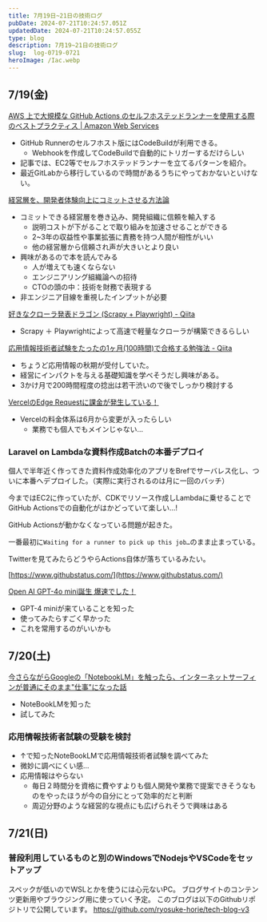 ```yaml
---
title: 7月19日~21日の技術ログ
pubDate: 2024-07-21T10:24:57.051Z
updatedDate: 2024-07-21T10:24:57.055Z
type: blog
description: 7月19~21日の技術ログ
slug:  log-0719-0721
heroImage: /Iac.webp
---
```



## 7/19(金)

[AWS 上で大規模な GitHub Actions のセルフホステッドランナーを使用する際のベストプラクティス | Amazon Web Services](https://aws.amazon.com/jp/blogs/news/best-practices-working-with-self-hosted-github-action-runners-at-scale-on-aws/)

- GitHub Runnerのセルフホスト版にはCodeBuildが利用できる。
  - Webhookを作成してCodeBuildで自動的にトリガーするだけらしい
- 記事では、EC2等でセルフホステッドランナーを立てるパターンを紹介。
- 最近GitLabから移行しているので時間があるうちにやっておかないといけない。

[経営層を、開発者体験向上にコミットさせる方法論](https://zenn.dev/levtech/articles/69f994f2374ed5)

- コミットできる経営層を巻き込み、開発組織に信頼を輸入する
  - 説明コストが下がることで取り組みを加速させることができる
  - 2~3年の収益性や事業拡張に責務を持つ人間が相性がいい
  - 他の経営層から信頼され声が大きいとより良い
- 興味があるので本を読んでみる
  - 人が増えても速くならない
  - エンジニアリング組織論への招待
  - CTOの頭の中：技術を財務で表現する
- 非エンジニア目線を重視したインプットが必要

[好きなクローラ発表ドラゴン (Scrapy + Playwright) - Qiita](https://qiita.com/realmadridmarcelo/items/423a783bbae6e3e0f3e4?utm_campaign=popular_items&utm_medium=feed&utm_source=popular_items)

- Scrapy ＋ Playwrightによって高速で軽量なクローラが構築できるらしい

[応用情報技術者試験をたったの1ヶ月(100時間)で合格する勉強法 - Qiita](https://qiita.com/Murakawa_Takuya/items/7940956d88e13d348610)

- ちょうど応用情報の秋期が受付していた。
- 経営にインパクトを与える基礎知識を学べそうだし興味がある。
- 3かけ月で200時間程度の捻出は若干渋いので後でしっかり検討する

[VercelのEdge Requestに課金が発生している！](https://zenn.dev/chot/articles/a1df49a07ca979)

- Vercelの料金体系は6月から変更が入ったらしい
  - 業務でも個人でもメインじゃない…

### Laravel on Lambdaな資料作成Batchの本番デプロイ

個人で半年近く作ってきた資料作成効率化のアプリをBrefでサーバレス化し、ついに本番へデプロイした。（実際に実行されるのは月に一回のバッチ）

今まではEC2に作っていたが、CDKでリソース作成しLambdaに乗せることでGitHub Actionsでの自動化がはかどっていて楽しい…!

GitHub Actionsが動かなくなっている問題が起きた。

一番最初に`Waiting for a runner to pick up this job…`のまま止まっている。

Twitterを見てみたらどうやらActions自体が落ちているみたい。

[https://www.githubstatus.com/](https://www.githubstatus.com/)

[Open AI GPT-4o mini誕生 爆速でした！](https://zenn.dev/acntechjp/articles/c28eaf817789b9)

- GPT-4 miniが来ていることを知った
- 使ってみたらすごく早かった
- これを常用するのがいいかも

## 7/20(土)

[今さらながらGoogleの「NotebookLM」を触ったら、インターネットサーフィンが普通にそのまま"仕事"になった話](https://zenn.dev/acntechjp/articles/dccfd1597013e1)

- NoteBookLMを知った
- 試してみた

### 応用情報技術者試験の受験を検討

- ↑で知ったNoteBookLMで応用情報技術者試験を調べてみた
- 微妙に調べにくい感…
- 応用情報はやらない
  - 毎日２時間分を資格に費やすよりも個人開発や業務で提案できそうなものをやったほうが今の自分にとって効率的だと判断
  - 周辺分野のような経営的な視点にも広げられそうで興味はある

## 7/21(日)

### 普段利用しているものと別のWindowsでNodejsやVSCodeをセットアップ

スペックが低いのでWSLとかを使うには心元ないPC。
ブログサイトのコンテンツ更新用やブラウジング用に使っていく予定。
このブログは以下のGithubリポジトリで公開しています。
<https://github.com/ryosuke-horie/tech-blog-v3>
